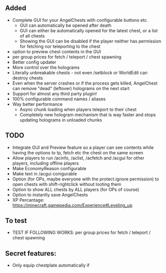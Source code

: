 ## Added
- Complete GUI for your AngelChests with configurable buttons etc.
  - GUI can automatically be opened after death
  - GUI can either be automatically opened for the latest chest, or a list of all chests
  - Showing the GUI can be disabled if the player neither has permission for fetching nor teleporting to the chest
- option to preview chest contents in the GUI
- per group prices for fetch / teleport / chest spawning
- Better config updater
- More control over the holograms
- Literally unbreakable chests - not even /setblock or WorldEdit can destroy chests
- Even when the server crashes or if the process gets killed, AngelChest can remove "dead" (leftover) holograms on the next start
- Support for almost any third party plugin!
- 100% configurable command names / aliases
- Way better performance
  - Async chunk loading when players teleport to their chest
  - Completely new hologram mechanism that is way faster and stops updating holograms in unloaded chunks


## TODO
- Integrate GUI and Preview feature so a player can see contents while having the options to tp, fetch etc the chest on the same screen
- Allow players to run /acinfo, /aclist, /acfetch and /acgui for other players, including offline players
- Make EconomyReason configurable
- Make text in /acgui conigurable
- Option (for OPs, maybe everyone with the protect.ignore permission) to open chests with shift-rightclick without looting them
- Option to show ALL chests by ALL players (for OPs of course)
- Option to instantly save AngelChests 
- XP Percantage: https://minecraft.gamepedia.com/Experience#Leveling_up

## To test
- TEST IF FOLLOWING WORKS: per group prices for fetch / teleport / chest spawning

## Secret features:
- Only equip chestplate automatically if 